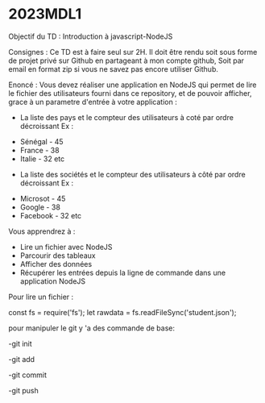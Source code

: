 # 2023MDL1

Objectif du TD : Introduction à javascript-NodeJS

Consignes :
Ce TD est à faire seul sur 2H. 
Il doit être rendu soit sous forme de projet privé sur Github en partageant à mon compte github, 
Soit par email en format zip si vous ne savez pas encore utiliser Github.

Enoncé : 
Vous devez réaliser une application en NodeJS qui permet de lire le fichier des utilisateurs fourni dans ce repository, et de pouvoir afficher, grace à un parametre d'entrée à votre application : 
- La liste des pays et le compteur des utilisateurs à coté par ordre décroissant
Ex : 
* Sénégal - 45
* France - 38
* Italie - 32
etc

- La liste des sociétés et le compteur des utilisateurs à côté par ordre décroissant
Ex : 
* Microsot - 45
* Google - 38
* Facebook - 32
etc

Vous apprendrez à :
- Lire un fichier avec NodeJS
- Parcourir des tableaux
- Afficher des données
- Récupérer les entrées depuis la ligne de commande dans une application NodeJS


Pour lire un fichier :

const fs = require('fs');
let rawdata = fs.readFileSync('student.json');

pour manipuler le git y 'a des commande de base:

-git init

-git add

-git commit 

-git push

